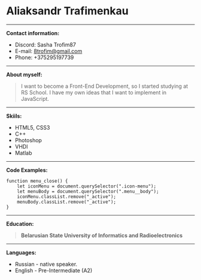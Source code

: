 # Aliaksandr Trafimenkau
***
 **Contact information:**

* Discord: Sasha Trofim87
* E-mail: 8trofim@gmail.com
* Phone: +375295197739
***

**About myself:**

> I want to become a Front-End Development, so I started studying at RS School. I have my own ideas that I want to implement in JavaScript.

***
**Skiils:**

* HTML5, CSS3
* C++
* Photoshop
* VHDl
* Matlab
***

**Code Examples:**
```
function menu_close() {
	let iconMenu = document.querySelector(".icon-menu");
	let menuBody = document.querySelector(".menu__body");
	iconMenu.classList.remove("_active");
	menuBody.classList.remove("_active");
}
```
***
**Education:**

> **Belarusian State University of Informatics and Radioelectronics**
***

**Languages:**

* Russian - native speaker.
* English - Pre-Intermediate (A2)